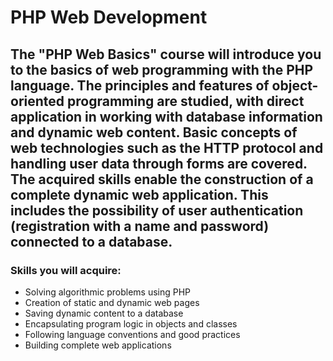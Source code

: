 # PHP Web Development

## The "PHP Web Basics" course will introduce you to the basics of web programming with the PHP language. The principles and features of object-oriented programming are studied, with direct application in working with database information and dynamic web content. Basic concepts of web technologies such as the HTTP protocol and handling user data through forms are covered. The acquired skills enable the construction of a complete dynamic web application. This includes the possibility of user authentication (registration with a name and password) connected to a database. 

### Skills you will acquire:

- Solving algorithmic problems using PHP
- Creation of static and dynamic web pages
- Saving dynamic content to a database
- Encapsulating program logic in objects and classes
- Following language conventions and good practices
- Building complete web applications
